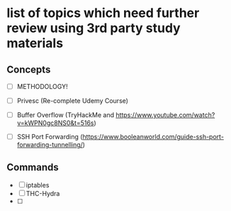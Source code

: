 # list of topics which need further review using 3rd party study materials



## Concepts
- [ ] METHODOLOGY! 
- [ ] Privesc (Re-complete Udemy Course)
- [ ] Buffer Overflow (TryHackMe and https://www.youtube.com/watch?v=kWPN0gc8NS0&t=516s)
- [ ] SSH Port Forwarding (https://www.booleanworld.com/guide-ssh-port-forwarding-tunnelling/)


## Commands
- [ ]  iptables
- [ ] THC-Hydra
- [ ] 